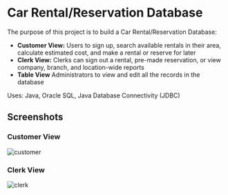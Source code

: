 # Car Rental/Reservation Database
The purpose of this project is to build a Car Rental/Reservation Database:
* **Customer View:** Users to sign up, search available rentals in their area, calculate estimated cost, and make a rental or reserve for later
* **Clerk View:** Clerks can sign out a rental, pre-made reservation, or view company, branch, and location-wide reports
* **Table View** Administrators to view and edit all the records in the database

Uses: Java, Oracle SQL, Java Database Connectivity (JDBC)
## Screenshots
### Customer View
![customer](https://user-images.githubusercontent.com/4008778/82133429-d9089000-97a0-11ea-8a13-dfb3afc5233a.png)
### Clerk View
![clerk](https://user-images.githubusercontent.com/4008778/82133435-f178aa80-97a0-11ea-9b56-107143487d3f.png)

